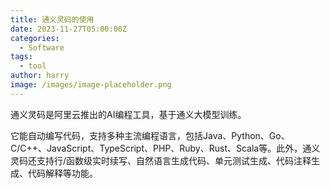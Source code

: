 ```yaml
---
title: 通义灵码的使用
date: 2023-11-27T05:00:00Z
categories:
  - Software
tags:
  - tool
author: harry
image: /images/image-placeholder.png
---
```



通义灵码是阿里云推出的AI编程工具，基于通义大模型训练。

<!--more-->

它能自动编写代码，支持多种主流编程语言，包括Java、Python、Go、C/C++、JavaScript、TypeScript、PHP、Ruby、Rust、Scala等。此外，通义灵码还支持行/函数级实时续写、自然语言生成代码、单元测试生成、代码注释生成、代码解释等功能。

